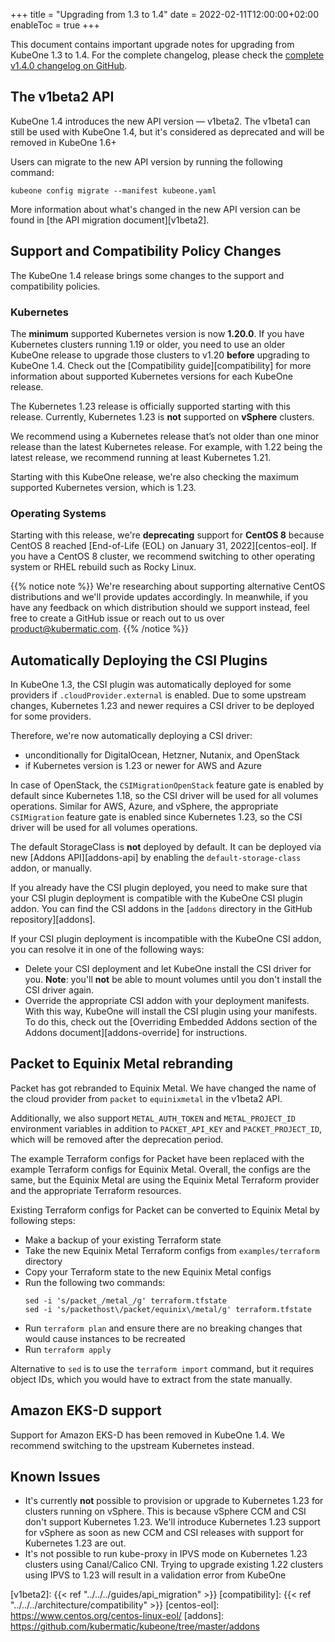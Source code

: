+++
title = "Upgrading from 1.3 to 1.4"
date = 2022-02-11T12:00:00+02:00
enableToc = true
+++

This document contains important upgrade notes for upgrading from KubeOne 1.3
to 1.4. For the complete changelog, please check the
[complete v1.4.0 changelog on GitHub][changelog].

## The v1beta2 API

KubeOne 1.4 introduces the new API version — v1beta2. The v1beta1
can still be used with KubeOne 1.4, but it's considered as deprecated and will
be removed in KubeOne 1.6+

Users can migrate to the new API version by running the following command:

```
kubeone config migrate --manifest kubeone.yaml
```

More information about what's changed in the new API version can be found
in [the API migration document][v1beta2].

## Support and Compatibility Policy Changes

The KubeOne 1.4 release brings some changes to the support and compatibility
policies.

### Kubernetes

The **minimum** supported Kubernetes version is now **1.20.0**. If you have
Kubernetes clusters running 1.19 or older, you need to use an older KubeOne
release to upgrade those clusters to v1.20 **before** upgrading to KubeOne 1.4.
Check out the [Compatibility guide][compatibility] for more information about
supported Kubernetes versions for each KubeOne release.

The Kubernetes 1.23 release is officially supported starting with this release.
Currently, Kubernetes 1.23 is **not** supported on **vSphere** clusters.

We recommend using a Kubernetes release that’s not older than one minor release
than the latest Kubernetes release. For example, with 1.22 being the latest
release, we recommend running at least Kubernetes 1.21.

Starting with this KubeOne release, we're also checking the maximum supported 
Kubernetes version, which is 1.23.

### Operating Systems

Starting with this release, we're **deprecating** support for **CentOS 8**
because CentOS 8 reached [End-of-Life (EOL) on January 31, 2022][centos-eol].
If you have a CentOS 8 cluster, we recommend switching to other operating
system or RHEL rebuild such as Rocky Linux.

{{% notice note %}}
We're researching about supporting alternative CentOS distributions and we'll
provide updates accordingly. In meanwhile, if you have any feedback on which
distribution should we support instead, feel free to create a GitHub issue or
reach out to us over product@kubermatic.com.
{{% /notice %}}

## Automatically Deploying the CSI Plugins

In KubeOne 1.3, the CSI plugin was automatically deployed for some providers
if `.cloudProvider.external` is enabled. Due to some upstream changes,
Kubernetes 1.23 and newer requires a CSI driver to be deployed for some
providers.

Therefore, we're now automatically deploying a CSI driver:

* unconditionally for DigitalOcean, Hetzner, Nutanix, and OpenStack
* if Kubernetes version is 1.23 or newer for AWS and Azure

In case of OpenStack, the `CSIMigrationOpenStack` feature gate is enabled by
default since Kubernetes 1.18, so the CSI driver will be used for all volumes
operations. Similar for AWS, Azure, and vSphere, the appropriate `CSIMigration`
feature gate is enabled since Kubernetes 1.23, so the CSI driver will be used
for all volumes operations.

The default StorageClass is **not** deployed by default. It can be deployed via
new [Addons API][addons-api] by enabling the `default-storage-class` addon, or
manually.

If you already have the CSI plugin deployed, you need to make sure that your
CSI plugin deployment is compatible with the KubeOne CSI plugin addon. You can
find the CSI addons in the [`addons` directory in the GitHub
repository][addons].

If your CSI plugin deployment is incompatible with the KubeOne CSI addon, you
can resolve it in one of the following ways:
      
* Delete your CSI deployment and let KubeOne install the CSI driver for you.
  **Note**: you'll **not** be able to mount volumes until you don't install the
  CSI driver again.
* Override the appropriate CSI addon with your deployment manifests. With this
  way, KubeOne will install the CSI plugin using your manifests. To do this,
  check out the [Overriding Embedded Addons section of the Addons
  document][addons-override] for instructions.

## Packet to Equinix Metal rebranding

Packet has got rebranded to Equinix Metal. We have changed the name of the
cloud provider from `packet` to `equinixmetal` in the v1beta2 API.

Additionally, we also support `METAL_AUTH_TOKEN` and `METAL_PROJECT_ID`
environment variables in addition to `PACKET_API_KEY` and `PACKET_PROJECT_ID`,
which will be removed after the deprecation period.

The example Terraform configs for Packet have been replaced with the example
Terraform configs for Equinix Metal. Overall, the configs are the same, but
the Equinix Metal are using the Equinix Metal Terraform provider and the
appropriate Terraform resources.

Existing Terraform configs for Packet can be converted to Equinix Metal by
following steps:

* Make a backup of your existing Terraform state
* Take the new Equinix Metal Terraform configs from `examples/terraform`
  directory
* Copy your Terraform state to the new Equinix Metal configs
* Run the following two commands:
    ```
    sed -i 's/packet_/metal_/g' terraform.tfstate
    sed -i 's/packethost\/packet/equinix\/metal/g' terraform.tfstate
    ```
* Run `terraform plan` and ensure there are no breaking changes that would
  cause instances to be recreated
* Run `terraform apply`

Alternative to `sed` is to use the `terraform import` command, but it requires
object IDs, which you would have to extract from the state manually.

## Amazon EKS-D support

Support for Amazon EKS-D has been removed in KubeOne 1.4. We recommend
switching to the upstream Kubernetes instead.

## Known Issues

* It's currently **not** possible to provision or upgrade to Kubernetes 1.23
  for clusters running on vSphere. This is because vSphere CCM and CSI don't
  support Kubernetes 1.23. We'll introduce Kubernetes 1.23 support for vSphere
  as soon as new CCM and CSI releases with support for Kubernetes 1.23 are out.
* It's not possible to run kube-proxy in IPVS mode on Kubernetes 1.23 clusters
  using Canal/Calico CNI. Trying to upgrade existing 1.22 clusters using IPVS
  to 1.23 will result in a validation error from KubeOne

[changelog]: https://github.com/kubermatic/kubeone/blob/master/CHANGELOG.md#v140
[v1beta2]: {{< ref "../../../guides/api_migration" >}}
[compatibility]: {{< ref "../../../architecture/compatibility" >}}
[centos-eol]: https://www.centos.org/centos-linux-eol/
[addons]: https://github.com/kubermatic/kubeone/tree/master/addons
